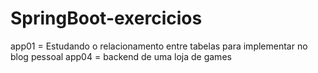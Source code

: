 # SpringBoot-exercicios

app01 = Estudando o relacionamento entre tabelas para implementar no blog pessoal
app04 = backend de uma loja de games

